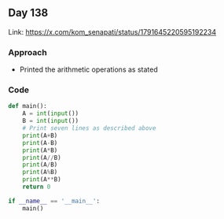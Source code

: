## Day 138

Link: https://x.com/kom_senapati/status/1791645220595192234

### Approach

- Printed the arithmetic operations as stated

### Code

```py
def main():
    A = int(input())
    B = int(input())
    # Print seven lines as described above
    print(A+B)
    print(A-B)
    print(A*B)
    print(A//B)
    print(A/B)
    print(A%B)
    print(A**B)
    return 0

if __name__ == '__main__':
    main()
```
